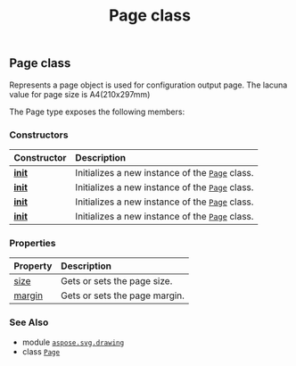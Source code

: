 ﻿---
title: Page class
second_title: Aspose.SVG for Python via .NET API References
description: 
type: docs
weight: 200
url: /python-net/aspose.svg.drawing/page/
is_root: false
---

## Page class

Represents a page object is used for configuration output page.
The lacuna value for page size is A4(210x297mm)



The Page type exposes the following members:

### Constructors
| Constructor | Description |
| :- | :- |
| [__init__](/svg/python-net/aspose.svg.drawing/page/__init__/#aspose.svg.drawing.Size-aspose.svg.drawing.Margin) | Initializes a new instance of the [`Page`](/svg/python-net/aspose.svg.drawing/page) class. |
| [__init__](/svg/python-net/aspose.svg.drawing/page/__init__/#aspose.svg.drawing.Size) | Initializes a new instance of the [`Page`](/svg/python-net/aspose.svg.drawing/page) class. |
| [__init__](/svg/python-net/aspose.svg.drawing/page/__init__/#aspose.svg.drawing.Margin) | Initializes a new instance of the [`Page`](/svg/python-net/aspose.svg.drawing/page) class. |
| [__init__](/svg/python-net/aspose.svg.drawing/page/__init__/#) | Initializes a new instance of the [`Page`](/svg/python-net/aspose.svg.drawing/page) class. |


### Properties
| Property | Description |
| :- | :- |
| [size](/svg/python-net/aspose.svg.drawing/page/size) | Gets or sets the page size. |
| [margin](/svg/python-net/aspose.svg.drawing/page/margin) | Gets or sets the page margin. |



### See Also
* module [`aspose.svg.drawing`](..)
* class [`Page`](/svg/python-net/aspose.svg.drawing/page)
